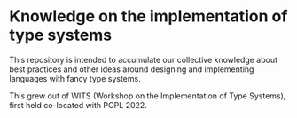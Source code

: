 # Knowledge on the implementation of type systems

This repository is intended to accumulate our collective knowledge about best practices and other ideas around designing and implementing languages with fancy type systems.

This grew out of WITS (Workshop on the Implementation of Type Systems), first held co-located with POPL 2022.
